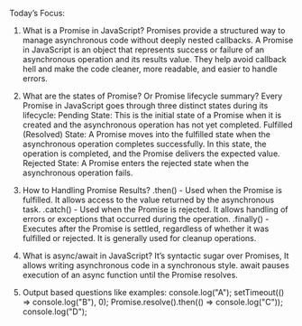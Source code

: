 Today’s Focus:
1.	What is a Promise in JavaScript?
Promises provide a structured way to manage asynchronous code without deeply nested callbacks. A Promise in JavaScript is an object that represents success or failure of an asynchronous operation and its results value. They help avoid callback hell and make the code cleaner, more readable, and easier to handle errors.

2.	What are the states of Promise? Or Promise lifecycle summary?
Every Promise in JavaScript goes through three distinct states during its lifecycle: 
Pending State: This is the initial state of a Promise when it is created and the asynchronous operation has not yet completed.
Fulfilled (Resolved) State: A Promise moves into the fulfilled state when the asynchronous operation completes successfully. In this state, the operation is completed, and the Promise delivers the expected value.
Rejected State: A Promise enters the rejected state when the asynchronous operation fails.

3.	How to Handling Promise Results?
.then() - Used when the Promise is fulfilled. It allows access to the value returned by the asynchronous task.
.catch() - Used when the Promise is rejected. It allows handling of errors or exceptions that occurred during the operation.
.finally() - Executes after the Promise is settled, regardless of whether it was fulfilled or rejected. It is generally used for cleanup operations.

4.	What is async/await in JavaScript?
It’s syntactic sugar over Promises, It allows writing asynchronous code in a synchronous style. await pauses execution of an async function until the Promise resolves.

5.	Output based questions like examples:
console.log("A");
setTimeout(() => console.log("B"), 0);
Promise.resolve().then(() => console.log("C"));
console.log("D");
